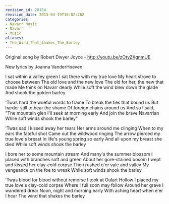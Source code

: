 ```yaml
---
revision_id: 20154
revision_date: 2013-04-19T16:02:26Z
categories:
- Navarr Music
- Navarr
- Music
aliases:
- The_Wind_That_Shakes_The_Barley
---
```


Original song by  Robert Dwyer Joyce - http://youtu.be/zOtyZXgnmUE

New lyrics by Joanna VanderHoeven


I sat within a valley green
I sat there with my true love
My heart strove to choose between
The old love and the new love
The old for her, the new that made
Me think on Navarr dearly
While soft the wind blew down the glade
And shook the golden barley
 
'Twas hard the woeful words to frame
To break the ties that bound us
But harder still to bear the shame
Of foreign chains around us
And so I said, "The mountain glen
I'll seek at morning early
And join the brave Navarrian
While soft winds shook the barley"
 
'Twas sad I kissed away her tears
Her arms around me clinging
When to my ears the fateful shot
Came out the wildwood ringing
The arrow pierced my true love's breast
In life's young spring so early
And all upon my breast she died
While soft winds shook the barley
 
I bore her to some mountain stream
And many's the summer blossom
I placed with branches soft and green
About her gore-stained bosom
I wept and kissed her clay-cold corpse
Then rushed o'er vale and valley
My vengeance on the foe to wreak
While soft winds shook the barley
 
'Twas blood for blood without remorse
I took at Oulart Hollow
I placed my true love's clay-cold corpse
Where I full soon may follow
Around her grave I wandered drear
Noon, night and morning early
With aching heart when e'er I hear
The wind that shakes the barley




